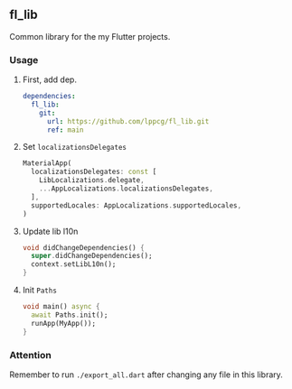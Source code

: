 ## fl_lib
Common library for the my Flutter projects.

### Usage
1. First, add dep.
   ```yaml
   dependencies:
     fl_lib:
       git:
         url: https://github.com/lppcg/fl_lib.git
         ref: main
   ```

2. Set `localizationsDelegates`
   ```dart
   MaterialApp(
     localizationsDelegates: const [
       LibLocalizations.delegate,
       ...AppLocalizations.localizationsDelegates,
     ],
     supportedLocales: AppLocalizations.supportedLocales,
   )
   ```

3. Update lib l10n
   ```dart
   void didChangeDependencies() {
     super.didChangeDependencies();
     context.setLibL10n();
   }
   ```

4. Init `Paths`
   ```dart
   void main() async {
     await Paths.init();
     runApp(MyApp());
   }
   ```

### Attention
Remember to run `./export_all.dart` after changing any file in this library.
